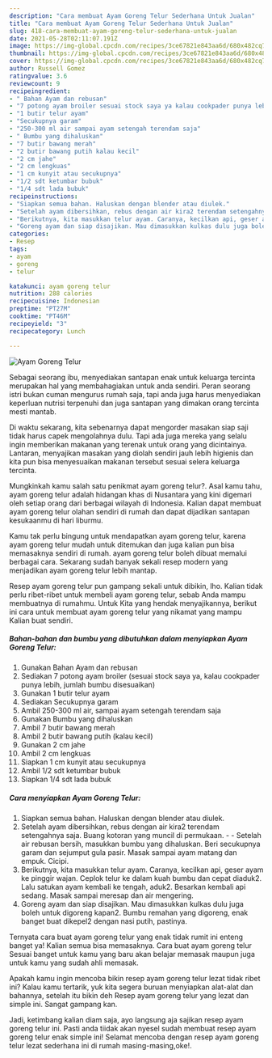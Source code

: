 ```yaml
---
description: "Cara membuat Ayam Goreng Telur Sederhana Untuk Jualan"
title: "Cara membuat Ayam Goreng Telur Sederhana Untuk Jualan"
slug: 418-cara-membuat-ayam-goreng-telur-sederhana-untuk-jualan
date: 2021-05-28T02:11:07.191Z
image: https://img-global.cpcdn.com/recipes/3ce67821e843aa6d/680x482cq70/ayam-goreng-telur-foto-resep-utama.jpg
thumbnail: https://img-global.cpcdn.com/recipes/3ce67821e843aa6d/680x482cq70/ayam-goreng-telur-foto-resep-utama.jpg
cover: https://img-global.cpcdn.com/recipes/3ce67821e843aa6d/680x482cq70/ayam-goreng-telur-foto-resep-utama.jpg
author: Russell Gomez
ratingvalue: 3.6
reviewcount: 9
recipeingredient:
- " Bahan Ayam dan rebusan"
- "7 potong ayam broiler sesuai stock saya ya kalau cookpader punya lebih jumlah bumbu disesuaikan"
- "1 butir telur ayam"
- "Secukupnya garam"
- "250-300 ml air sampai ayam setengah terendam saja"
- " Bumbu yang dihaluskan"
- "7 butir bawang merah"
- "2 butir bawang putih kalau kecil"
- "2 cm jahe"
- "2 cm lengkuas"
- "1 cm kunyit atau secukupnya"
- "1/2 sdt ketumbar bubuk"
- "1/4 sdt lada bubuk"
recipeinstructions:
- "Siapkan semua bahan. Haluskan dengan blender atau diulek."
- "Setelah ayam dibersihkan, rebus dengan air kira2 terendam setengahnya saja. Buang kotoran yang muncil di permukaan. - Setelah air rebusan bersih, masukkan bumbu yang dihaluskan. Beri secukupnya garam dan sejumput gula pasir. Masak sampai ayam matang dan empuk. Cicipi."
- "Berikutnya, kita masukkan telur ayam. Caranya, kecilkan api, geser ayam ke pinggir wajan. Ceplok telur ke dalam kuah bumbu dan cepat diaduk2. Lalu satukan ayam kembali ke tengah, aduk2. Besarkan kembali api sedang. Masak sampai meresap dan air mengering."
- "Goreng ayam dan siap disajikan. Mau dimasukkan kulkas dulu juga boleh untuk digoreng kapan2. Bumbu remahan yang digoreng, enak banget buat dikepel2 dengan nasi putih, pastinya."
categories:
- Resep
tags:
- ayam
- goreng
- telur

katakunci: ayam goreng telur 
nutrition: 288 calories
recipecuisine: Indonesian
preptime: "PT27M"
cooktime: "PT46M"
recipeyield: "3"
recipecategory: Lunch

---
```



![Ayam Goreng Telur](https://img-global.cpcdn.com/recipes/3ce67821e843aa6d/680x482cq70/ayam-goreng-telur-foto-resep-utama.jpg)

Sebagai seorang ibu, menyediakan santapan enak untuk keluarga tercinta merupakan hal yang membahagiakan untuk anda sendiri. Peran seorang istri bukan cuman mengurus rumah saja, tapi anda juga harus menyediakan keperluan nutrisi terpenuhi dan juga santapan yang dimakan orang tercinta mesti mantab.

Di waktu  sekarang, kita sebenarnya dapat mengorder masakan siap saji tidak harus capek mengolahnya dulu. Tapi ada juga mereka yang selalu ingin memberikan makanan yang terenak untuk orang yang dicintainya. Lantaran, menyajikan masakan yang diolah sendiri jauh lebih higienis dan kita pun bisa menyesuaikan makanan tersebut sesuai selera keluarga tercinta. 



Mungkinkah kamu salah satu penikmat ayam goreng telur?. Asal kamu tahu, ayam goreng telur adalah hidangan khas di Nusantara yang kini digemari oleh setiap orang dari berbagai wilayah di Indonesia. Kalian dapat membuat ayam goreng telur olahan sendiri di rumah dan dapat dijadikan santapan kesukaanmu di hari liburmu.

Kamu tak perlu bingung untuk mendapatkan ayam goreng telur, karena ayam goreng telur mudah untuk ditemukan dan juga kalian pun bisa memasaknya sendiri di rumah. ayam goreng telur boleh dibuat memalui berbagai cara. Sekarang sudah banyak sekali resep modern yang menjadikan ayam goreng telur lebih mantap.

Resep ayam goreng telur pun gampang sekali untuk dibikin, lho. Kalian tidak perlu ribet-ribet untuk membeli ayam goreng telur, sebab Anda mampu membuatnya di rumahmu. Untuk Kita yang hendak menyajikannya, berikut ini cara untuk membuat ayam goreng telur yang nikamat yang mampu Kalian buat sendiri.

<!--inarticleads1-->

##### Bahan-bahan dan bumbu yang dibutuhkan dalam menyiapkan Ayam Goreng Telur:

1. Gunakan  Bahan Ayam dan rebusan
1. Sediakan 7 potong ayam broiler (sesuai stock saya ya, kalau cookpader punya lebih, jumlah bumbu disesuaikan)
1. Gunakan 1 butir telur ayam
1. Sediakan Secukupnya garam
1. Ambil 250-300 ml air, sampai ayam setengah terendam saja
1. Gunakan  Bumbu yang dihaluskan
1. Ambil 7 butir bawang merah
1. Ambil 2 butir bawang putih (kalau kecil)
1. Gunakan 2 cm jahe
1. Ambil 2 cm lengkuas
1. Siapkan 1 cm kunyit atau secukupnya
1. Ambil 1/2 sdt ketumbar bubuk
1. Siapkan 1/4 sdt lada bubuk




<!--inarticleads2-->

##### Cara menyiapkan Ayam Goreng Telur:

1. Siapkan semua bahan. Haluskan dengan blender atau diulek.
1. Setelah ayam dibersihkan, rebus dengan air kira2 terendam setengahnya saja. Buang kotoran yang muncil di permukaan. - - Setelah air rebusan bersih, masukkan bumbu yang dihaluskan. Beri secukupnya garam dan sejumput gula pasir. Masak sampai ayam matang dan empuk. Cicipi.
1. Berikutnya, kita masukkan telur ayam. Caranya, kecilkan api, geser ayam ke pinggir wajan. Ceplok telur ke dalam kuah bumbu dan cepat diaduk2. Lalu satukan ayam kembali ke tengah, aduk2. Besarkan kembali api sedang. Masak sampai meresap dan air mengering.
1. Goreng ayam dan siap disajikan. Mau dimasukkan kulkas dulu juga boleh untuk digoreng kapan2. Bumbu remahan yang digoreng, enak banget buat dikepel2 dengan nasi putih, pastinya.




Ternyata cara buat ayam goreng telur yang enak tidak rumit ini enteng banget ya! Kalian semua bisa memasaknya. Cara buat ayam goreng telur Sesuai banget untuk kamu yang baru akan belajar memasak maupun juga untuk kamu yang sudah ahli memasak.

Apakah kamu ingin mencoba bikin resep ayam goreng telur lezat tidak ribet ini? Kalau kamu tertarik, yuk kita segera buruan menyiapkan alat-alat dan bahannya, setelah itu bikin deh Resep ayam goreng telur yang lezat dan simple ini. Sangat gampang kan. 

Jadi, ketimbang kalian diam saja, ayo langsung aja sajikan resep ayam goreng telur ini. Pasti anda tiidak akan nyesel sudah membuat resep ayam goreng telur enak simple ini! Selamat mencoba dengan resep ayam goreng telur lezat sederhana ini di rumah masing-masing,oke!.


